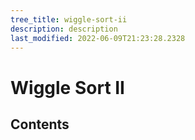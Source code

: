 ```yaml
---
tree_title: wiggle-sort-ii
description: description
last_modified: 2022-06-09T21:23:28.2328
---
```


# Wiggle Sort II

## Contents
